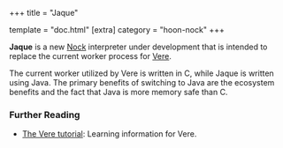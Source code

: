 +++
title = "Jaque"

template = "doc.html"
[extra]
category = "hoon-nock"
+++

**Jaque** is a new [Nock](/docs/glossary/nock) interpreter under development that is intended to replace the current worker process for [Vere](/docs/glossary/vere).

The current worker utilized by Vere is written in C, while Jaque is written using Java. The primary benefits of switching to Java are the ecosystem benefits and the fact that Java is more memory safe than C.

### Further Reading

- [The Vere tutorial](/docs/vere/): Learning information for Vere.
